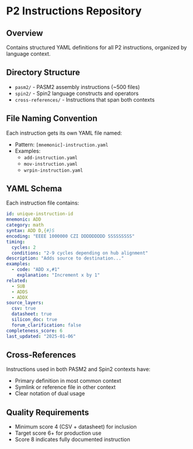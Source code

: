 # P2 Instructions Repository

## Overview
Contains structured YAML definitions for all P2 instructions, organized by language context.

## Directory Structure
- `pasm2/` - PASM2 assembly instructions (~500 files)
- `spin2/` - Spin2 language constructs and operators
- `cross-references/` - Instructions that span both contexts

## File Naming Convention
Each instruction gets its own YAML file named:
- Pattern: `[mnemonic]-instruction.yaml`
- Examples: 
  - `add-instruction.yaml`
  - `mov-instruction.yaml`
  - `wrpin-instruction.yaml`

## YAML Schema
Each instruction file contains:
```yaml
id: unique-instruction-id
mnemonic: ADD
category: math
syntax: ADD D,{#}S
encoding: "EEEE 1000000 CZI DDDDDDDDD SSSSSSSSS"
timing:
  cycles: 2
  conditions: "2-9 cycles depending on hub alignment"
description: "Adds source to destination..."
examples:
  - code: "ADD x,#1"
    explanation: "Increment x by 1"
related:
  - SUB
  - ADDS
  - ADDX
source_layers:
  csv: true
  datasheet: true
  silicon_doc: true
  forum_clarification: false
completeness_score: 6
last_updated: "2025-01-06"
```

## Cross-References
Instructions used in both PASM2 and Spin2 contexts have:
- Primary definition in most common context
- Symlink or reference file in other context
- Clear notation of dual usage

## Quality Requirements
- Minimum score 4 (CSV + datasheet) for inclusion
- Target score 6+ for production use
- Score 8 indicates fully documented instruction